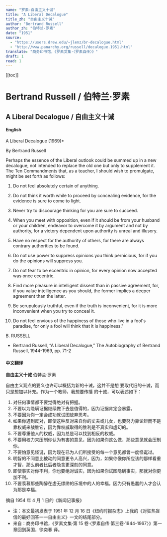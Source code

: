 ```yaml
---
name: "罗素-自由主义十诫"
title: "A Liberal Decalogue"
title_zh: "自由主义十诫"
author: "Bertrand Russell"
author_zh: "伯特兰·罗素"
date: "1951"
source:
  - "https://users.drew.edu/~jlenz/br-decalogue.html"
  - "http://www.panarchy.org/russell/decalogue.1951.html"
translate: "商务印书馆，《罗素文集·〈罗素自传〉》"
draft: 1
read: 1
---
```


[[toc]]

# Bertrand Russell / 伯特兰·罗素

## A Liberal Decalogue / 自由主义十诫

<!-- tabs:start -->

#### **English**

A Liberal Decalogue (1969)\*

By Bertrand Russell

Perhaps the essence of the Liberal outlook could be summed up in a new decalogue, not intended to replace the old one but only to supplement it. The Ten Commandments that, as a teacher, I should wish to promulgate, might be set forth as follows:

1.  Do not feel absolutely certain of anything.

2.  Do not think it worth while to proceed by concealing evidence, for the evidence is sure to come to light.

3.  Never try to discourage thinking for you are sure to succeed.

4.  When you meet with opposition, even if it should be from your husband or your children, endeavor to overcome it by argument and not by authority, for a victory dependent upon authority is unreal and illusory.

5.  Have no respect for the authority of others, for there are always contrary authorities to be found.

6.  Do not use power to suppress opinions you think pernicious, for if you do the opinions will suppress you.

7.  Do not fear to be eccentric in opinion, for every opinion now accepted was once eccentric.

8.  Find more pleasure in intelligent dissent than in passive agreement, for, if you value intelligence as you should, the former implies a deeper agreement than the latter.

9.  Be scrupulously truthful, even if the truth is inconvenient, for it is more inconvenient when you try to conceal it.

10. Do not feel envious of the happiness of those who live in a fool's paradise, for only a fool will think that it is happiness."

B. RUSSELL

- Bertrand Russell, “A Liberal Decalogue,” The Autobiography of Bertrand Russell, 1944-1969, pp. 71-2

#### **中文翻译**

**自由主义十诫**
伯特兰·罗素

自由主义观点的要义也许可以概括为新的十诫，这并不是想
要取代旧的十诚，而只是想加以补充。作为一个教师，我想要传播
的十诚，可以表述如下：

1. 对任何事情都不要觉得绝对有把握。
2. 不要以为隐瞒证据继续做下去是值得的，因为证据肯定会暴露。
3. 不要因为你一定会成功就试图放弃思考。
4. 如果你遇到反对，即使这种反对来自你的丈夫或儿女，也要努力靠论辩而不是靠权威来战胜它，因为靠权威取得的胜利是不真实和虛幻的。
5. 不要尊重他人的权威，因为总是可以找到相反的权威。
6. 不要用权力来压制你认为有害的意见，因为如果你这么做，那些意见就会压制你。
7. 不要怕意见怪诞，因为现在已为人们所接受的每一个意见都曾一度怪诞过。
8. 明智的不同意比被动的同意更令人高兴，因为，如果你像你所应该的那样看重才智，那么前者比后者隐含更深刻的同意。
9. 即使事实对你不利，你也要绝对诚实，因为如果你试图隐瞒事实，那就对你更加不利。
10. 不要羡慕那些陶醉在虚无缥缈的乐境中的人的幸福，因为只有愚蠢的人才会认为那是幸福。

摘自 1954 年 4 月 1 日的《新闻记事报》

- 注：本文最初发表于 1951 年 12 月 16 日《纽约时报杂志》上我的《对狂热盲信的最好回答一一自由主义》一文的结尾部分。
- 来自：商务印书馆，《罗素文集·第 15 卷·〈罗素自传·第三卷·1944-1967〉》第一章回到英国，徐奕春 译。

<!-- tabs:end -->
